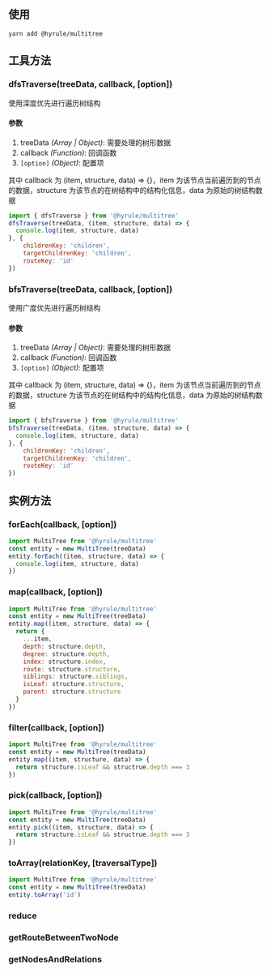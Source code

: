 ## 使用
```
yarn add @hyrule/multitree
```

## 工具方法
### dfsTraverse(treeData, callback, [option])

使用深度优先进行遍历树结构

#### 参数

1. treeData *(Array | Object)*: 需要处理的树形数据
2. callback *(Function)*: 回调函数
3. `[option]` *(Object)*: 配置项

其中 callback 为 (item, structure, data) => {}，item 为该节点当前遍历到的节点的数据，structure 为该节点的在树结构中的结构化信息，data 为原始的树结构数据

```javascript | typescript
import { dfsTraverse } from '@hyrule/multitree'
dfsTraverse(treeData, (item, structure, data) => {
  console.log(item, structure, data)
}, {
    childrenKey: 'children',
    targetChildrenKey: 'children',
    routeKey: 'id'
})
```

### bfsTraverse(treeData, callback, [option])

使用广度优先进行遍历树结构

#### 参数

1. treeData *(Array | Object)*: 需要处理的树形数据
2. callback *(Function)*: 回调函数
3. `[option]` *(Object)*: 配置项

其中 callback 为 (item, structure, data) => {}，item 为该节点当前遍历到的节点的数据，structure 为该节点的在树结构中的结构化信息，data 为原始的树结构数据

```javascript | typescript
import { bfsTraverse } from '@hyrule/multitree'
bfsTraverse(treeData, (item, structure, data) => {
  console.log(item, structure, data)
}, {
    childrenKey: 'children',
    targetChildrenKey: 'children',
    routeKey: 'id'
})
```

## 实例方法

### forEach(callback, [option])

```javascript
import MultiTree from '@hyrule/multitree'
const entity = new MultiTree(treeData)
entity.forEach((item, structure, data) => {
  console.log(item, structure, data)
})
```

### map(callback, [option])

```javascript
import MultiTree from '@hyrule/multitree'
const entity = new MultiTree(treeData)
entity.map((item, structure, data) => {
  return {
    ...item,
    depth: structure.depth,
    degree: structure.depth,
    index: structure.index,
    route: structure.structure,
    siblings: structure.siblings,
    isLeaf: structure.structure,
    parent: structure.structure
  }
})
```

### filter(callback, [option])

```javascript
import MultiTree from '@hyrule/multitree'
const entity = new MultiTree(treeData)
entity.map((item, structure, data) => {
  return structure.isLeaf && structrue.depth === 3
})
```

### pick(callback, [option])

```javascript
import MultiTree from '@hyrule/multitree'
const entity = new MultiTree(treeData)
entity.pick((item, structure, data) => {
  return structure.isLeaf && structrue.depth === 3
})
```

### toArray(relationKey, [traversalType])

```javascript
import MultiTree from '@hyrule/multitree'
const entity = new MultiTree(treeData)
entity.toArray('id')
```

### reduce

### getRouteBetweenTwoNode

### getNodesAndRelations
